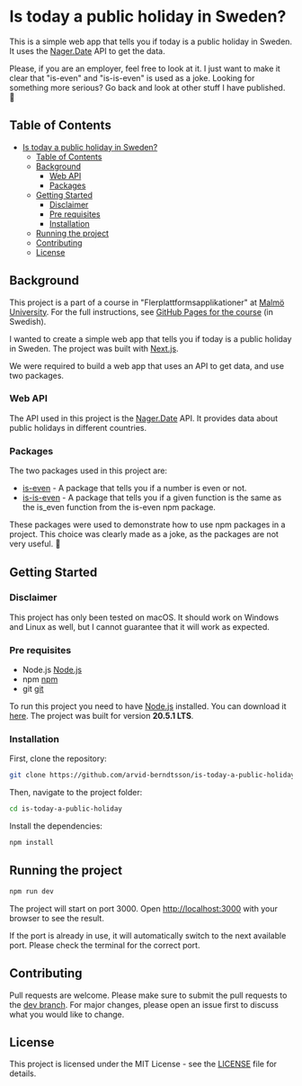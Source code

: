 # Is today a public holiday in Sweden?

This is a simple web app that tells you if today is a public holiday in Sweden. It uses the [Nager.Date](https://github.com/nager/Nager.Date) API to get the data.

Please, if you are an employer, feel free to look at it. I just want to make it clear that "is-even" and "is-is-even" is used as a joke. Looking for something more serious? Go back and look at other stuff I have published. 💚

## Table of Contents

- [Is today a public holiday in Sweden?](#is-today-a-public-holiday-in-sweden)
  - [Table of Contents](#table-of-contents)
  - [Background](#background)
    - [Web API](#web-api)
    - [Packages](#packages)
  - [Getting Started](#getting-started)
    - [Disclaimer](#disclaimer)
    - [Pre requisites](#pre-requisites)
    - [Installation](#installation)
  - [Running the project](#running-the-project)
  - [Contributing](#contributing)
  - [License](#license)

## Background

This project is a part of a course in "Flerplattformsapplikationer" at [Malmö University](https://mau.se/). For the full instructions, see [GitHub Pages for the course](https://mau-webb.github.io/resurser/da395a-vt24/vg-assignment/) (in Swedish).

I wanted to create a simple web app that tells you if today is a public holiday in Sweden. The project was built with [Next.js](https://nextjs.org/).

We were required to build a web app that uses an API to get data, and use two packages.

### Web API

The API used in this project is the [Nager.Date](https://github.com/nager/Nager.Date) API. It provides data about public holidays in different countries.

### Packages

The two packages used in this project are:

- [is-even](https://www.npmjs.com/package/is-even) - A package that tells you if a number is even or not.
- [is-is-even](https://www.npmjs.com/package/is-is-even) - A package that tells you if a given function is the same as the is_even function from the is-even npm package.

These packages were used to demonstrate how to use npm packages in a project. This choice was clearly made as a joke, as the packages are not very useful. 🤪

## Getting Started

### Disclaimer

This project has only been tested on macOS. It should work on Windows and Linux as well, but I cannot guarantee that it will work as expected.

### Pre requisites

- Node.js [Node.js](https://nodejs.org/en/)
- npm [npm](https://www.npmjs.com/get-npm)
- git [git](https://git-scm.com/)

To run this project you need to have [Node.js](https://nodejs.org/en/) installed. You can download it [here](https://nodejs.org/en/). The project was built for version **20.5.1 LTS**.

### Installation

First, clone the repository:

```bash
git clone https://github.com/arvid-berndtsson/is-today-a-public-holiday-in-sweden.git
```

Then, navigate to the project folder:

```bash
cd is-today-a-public-holiday
```

Install the dependencies:

```bash
npm install
```

## Running the project

```bash
npm run dev
```

The project will start on port 3000. Open [http://localhost:3000](http://localhost:3000) with your browser to see the result.

If the port is already in use, it will automatically switch to the next available port. Please check the terminal for the correct port.

## Contributing

Pull requests are welcome. Please make sure to submit the pull requests to the [dev branch](https://github.com/arvid-berndtsson/is-today-a-public-holiday-in-sweden/tree/dev). For major changes, please open an issue first to discuss what you would like to change.

## License

This project is licensed under the MIT License - see the [LICENSE](LICENSE) file for details.

